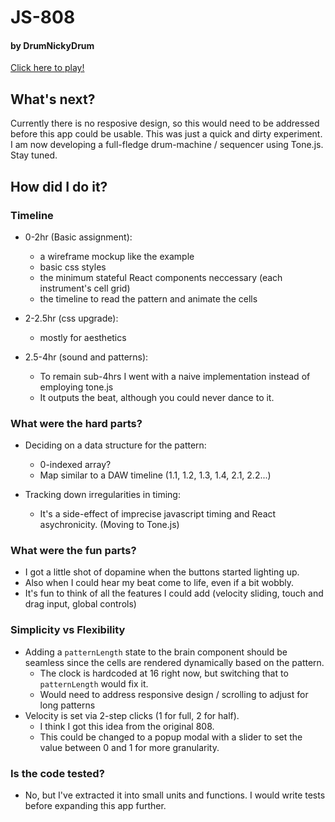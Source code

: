 # JS-808

#### by DrumNickyDrum

[Click here to play!](https://drumnickydrum-js808.netlify.app/)

## What's next?

Currently there is no resposive design, so this would need to be addressed before this app could be usable. This was just a quick and dirty experiment. I am now developing a full-fledge drum-machine / sequencer using Tone.js. Stay tuned.

## How did I do it?

### Timeline

- 0-2hr (Basic assignment):

  - a wireframe mockup like the example
  - basic css styles
  - the minimum stateful React components neccessary (each instrument's cell grid)
  - the timeline to read the pattern and animate the cells

- 2-2.5hr (css upgrade):

  - mostly for aesthetics

- 2.5-4hr (sound and patterns):
  - To remain sub-4hrs I went with a naive implementation instead of employing tone.js
  - It outputs the beat, although you could never dance to it.

### What were the hard parts?

- Deciding on a data structure for the pattern:

  - 0-indexed array?
  - Map similar to a DAW timeline (1.1, 1.2, 1.3, 1.4, 2.1, 2.2...)

- Tracking down irregularities in timing:
  - It's a side-effect of imprecise javascript timing and React asychronicity. (Moving to Tone.js)

### What were the fun parts?

- I got a little shot of dopamine when the buttons started lighting up.
- Also when I could hear my beat come to life, even if a bit wobbly.
- It's fun to think of all the features I could add (velocity sliding, touch and drag input, global controls)

### Simplicity vs Flexibility

- Adding a `patternLength` state to the brain component should be seamless since the cells are rendered dynamically based on the pattern.
  - The clock is hardcoded at 16 right now, but switching that to `patternLength` would fix it.
  - Would need to address responsive design / scrolling to adjust for long patterns
- Velocity is set via 2-step clicks (1 for full, 2 for half).
  - I think I got this idea from the original 808.
  - This could be changed to a popup modal with a slider to set the value between 0 and 1 for more granularity.

### Is the code tested?

- No, but I've extracted it into small units and functions. I would write tests before expanding this app further.
